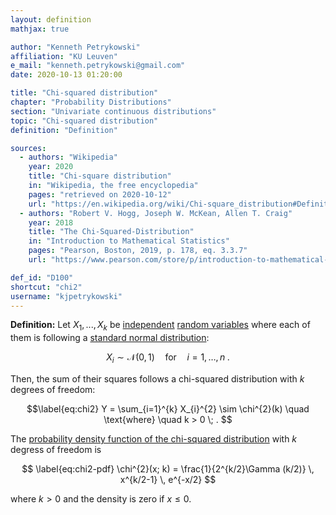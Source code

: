 ```yaml
---
layout: definition
mathjax: true

author: "Kenneth Petrykowski"
affiliation: "KU Leuven"
e_mail: "kenneth.petrykowski@gmail.com"
date: 2020-10-13 01:20:00

title: "Chi-squared distribution"
chapter: "Probability Distributions"
section: "Univariate continuous distributions"
topic: "Chi-squared distribution"
definition: "Definition"

sources:
  - authors: "Wikipedia"
    year: 2020
    title: "Chi-square distribution"
    in: "Wikipedia, the free encyclopedia"
    pages: "retrieved on 2020-10-12"
    url: "https://en.wikipedia.org/wiki/Chi-square_distribution#Definitions"
  - authors: "Robert V. Hogg, Joseph W. McKean, Allen T. Craig"
    year: 2018
    title: "The Chi-Squared-Distribution"
    in: "Introduction to Mathematical Statistics"
    pages: "Pearson, Boston, 2019, p. 178, eq. 3.3.7"
    url: "https://www.pearson.com/store/p/introduction-to-mathematical-statistics/P100000843744"

def_id: "D100"
shortcut: "chi2"
username: "kjpetrykowski"
---
```



**Definition:** Let $X_{1}, ..., X_{k}$ be [independent](/D/ind) [random variables](/D/rvar) where each of them is following a [standard normal distribution](/D/snorm):

$$ \label{eq:snorm}
X_{i} \sim \mathcal{N}(0,1) \quad \text{for} \quad i = 1, \ldots, n \; .
$$

Then, the sum of their squares follows a chi-squared distribution with $k$ degrees of freedom:

$$\label{eq:chi2}
Y = \sum_{i=1}^{k} X_{i}^{2} \sim \chi^{2}(k) \quad \text{where} \quad k > 0 \; .
$$

The [probability density function of the chi-squared distribution](/P/chi2-pdf) with $k$ degress of freedom is

$$ \label{eq:chi2-pdf}
\chi^{2}(x; k) = \frac{1}{2^{k/2}\Gamma (k/2)} \, x^{k/2-1} \, e^{-x/2}
$$

where $k > 0$ and the density is zero if $x \leq 0$.